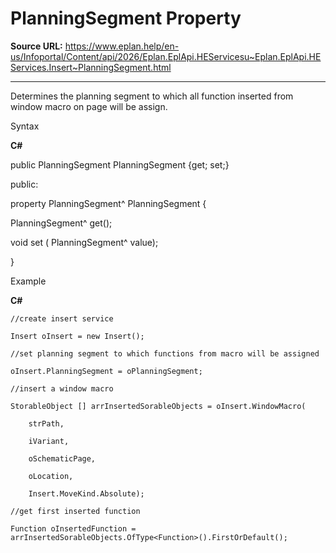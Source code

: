 # PlanningSegment Property

**Source URL:** https://www.eplan.help/en-us/Infoportal/Content/api/2026/Eplan.EplApi.HEServicesu~Eplan.EplApi.HEServices.Insert~PlanningSegment.html

---

Determines the planning segment to which all function inserted from window macro on page will be assign.

Syntax

**C#**



public PlanningSegment PlanningSegment {get; set;}

public:

property PlanningSegment^ PlanningSegment {

   PlanningSegment^ get();

   void set (    PlanningSegment^ value);

}


Example

**C#**

```
//create insert service

Insert oInsert = new Insert();

//set planning segment to which functions from macro will be assigned

oInsert.PlanningSegment = oPlanningSegment;

//insert a window macro

StorableObject [] arrInsertedSorableObjects = oInsert.WindowMacro(

    strPath,

    iVariant,

    oSchematicPage,

    oLocation,

    Insert.MoveKind.Absolute);

//get first inserted function 

Function oInsertedFunction = arrInsertedSorableObjects.OfType<Function>().FirstOrDefault();

```
